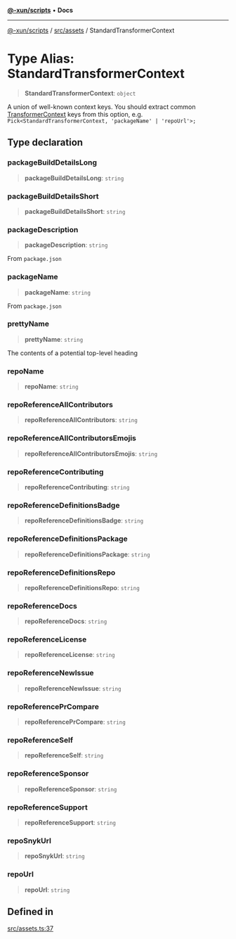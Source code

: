 [**@-xun/scripts**](../../../README.md) • **Docs**

***

[@-xun/scripts](../../../README.md) / [src/assets](../README.md) / StandardTransformerContext

# Type Alias: StandardTransformerContext

> **StandardTransformerContext**: `object`

A union of well-known context keys. You should extract common
[TransformerContext](TransformerContext.md) keys from this option, e.g.
`Pick<StandardTransformerContext, 'packageName' | 'repoUrl'>;`

## Type declaration

### packageBuildDetailsLong

> **packageBuildDetailsLong**: `string`

### packageBuildDetailsShort

> **packageBuildDetailsShort**: `string`

### packageDescription

> **packageDescription**: `string`

From `package.json`

### packageName

> **packageName**: `string`

From `package.json`

### prettyName

> **prettyName**: `string`

The contents of a potential top-level heading

### repoName

> **repoName**: `string`

### repoReferenceAllContributors

> **repoReferenceAllContributors**: `string`

### repoReferenceAllContributorsEmojis

> **repoReferenceAllContributorsEmojis**: `string`

### repoReferenceContributing

> **repoReferenceContributing**: `string`

### repoReferenceDefinitionsBadge

> **repoReferenceDefinitionsBadge**: `string`

### repoReferenceDefinitionsPackage

> **repoReferenceDefinitionsPackage**: `string`

### repoReferenceDefinitionsRepo

> **repoReferenceDefinitionsRepo**: `string`

### repoReferenceDocs

> **repoReferenceDocs**: `string`

### repoReferenceLicense

> **repoReferenceLicense**: `string`

### repoReferenceNewIssue

> **repoReferenceNewIssue**: `string`

### repoReferencePrCompare

> **repoReferencePrCompare**: `string`

### repoReferenceSelf

> **repoReferenceSelf**: `string`

### repoReferenceSponsor

> **repoReferenceSponsor**: `string`

### repoReferenceSupport

> **repoReferenceSupport**: `string`

### repoSnykUrl

> **repoSnykUrl**: `string`

### repoUrl

> **repoUrl**: `string`

## Defined in

[src/assets.ts:37](https://github.com/Xunnamius/xscripts/blob/ba9f63839da3826ddc001b87c07464b3feaa49e7/src/assets.ts#L37)

